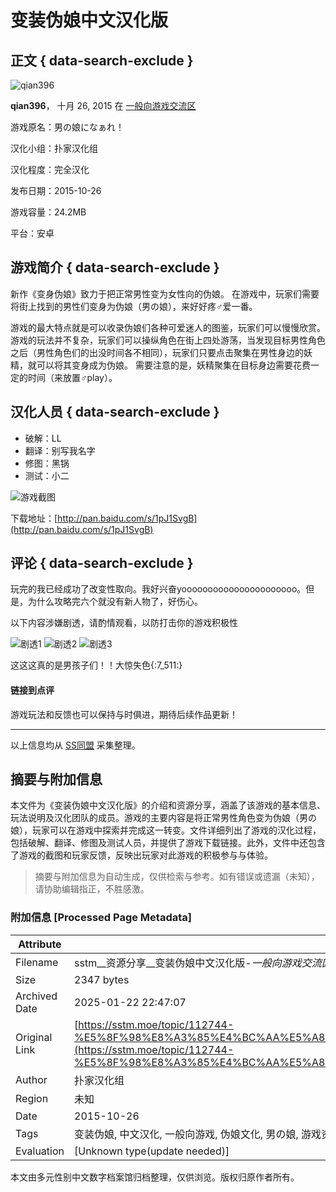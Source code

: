 # 变装伪娘中文汉化版

## 正文 { data-search-exclude }


![qian396](https://s.sstmlt.com/board/monthly_2017_06/9f2f070828381f3046cedbc8a1014c086f06f0f8.thumb.jpg.f837b467298edd1d5f7a0035a9b24469.jpg)

**qian396**， 十月 26, 2015 在 [一般向游戏交流区](https://sstm.moe/forum/12-%E4%B8%80%E8%88%AC%E5%90%91%E6%B8%B8%E6%88%8F%E4%BA%A4%E6%B5%81%E5%8C%BA/)

游戏原名：男の娘になぁれ！

汉化小组：扑家汉化组

汉化程度：完全汉化

发布日期：2015-10-26

游戏容量：24.2MB

平台：安卓

## 游戏简介 { data-search-exclude }
新作《变身伪娘》致力于把正常男性变为女性向的伪娘。 在游戏中，玩家们需要将街上找到的男性们变身为伪娘（男の娘），来好好疼♂爱一番。

游戏的最大特点就是可以收录伪娘们各种可爱迷人的图鉴，玩家们可以慢慢欣赏。 游戏的玩法并不复杂，玩家们可以操纵角色在街上四处游荡，当发现目标男性角色之后（男性角色们的出没时间各不相同），玩家们只要点击聚集在男性身边的妖精，就可以将其变身成为伪娘。 需要注意的是，妖精聚集在目标身边需要花费一定的时间（来放置♂play）。

## 汉化人员 { data-search-exclude }
- 破解：LL
- 翻译：别写我名字
- 修图：黑锅
- 测试：小二

![游戏截图](https://www.pujia8.com/static/uploads/20151026192753_72.jpg)

下载地址：[http://pan.baidu.com/s/1pJ1SvgB](http://pan.baidu.com/s/1pJ1SvgB)

## 评论 { data-search-exclude }
玩完的我已经成功了改变性取向。我好兴奋yoooooooooooooooooooooo。但是，为什么攻略完六个就没有新人物了，好伤心。

以下内容涉嫌剧透，请酌情观看，以防打击你的游戏积极性

![剧透1](https://www.pujia8.com/static/upload/20151015161044_78.jpg)
![剧透2](https://www.pujia8.com/static/upload/20151015004514_76.jpg)
![剧透3](https://www.pujia8.com/static/upload/20151015004156_7.jpg)

这这这真的是男孩子们！！大惊失色{:7_511:}

#### 链接到点评

游戏玩法和反馈也可以保持与时俱进，期待后续作品更新！ 

--- 

以上信息均从 [SS同盟](https://sstm.moe/forum/12-%E4%B8%80%E8%88%AC%E5%90%91%E6%B8%B8%E6%88%8F%E4%BA%A4%E6%B5%81%E5%8C%BA/) 采集整理。
<!-- tcd_original_link https://sstm.moe/topic/112744-%E5%8F%98%E8%A3%85%E4%BC%AA%E5%A8%98%E4%B8%AD%E6%96%87%E6%B1%89%E5%8C%96%E7%89%88/ -->


## 摘要与附加信息

<!-- tcd_abstract -->
本文件为《变装伪娘中文汉化版》的介绍和资源分享，涵盖了该游戏的基本信息、玩法说明及汉化团队的成员。游戏的主要内容是将正常男性角色变为伪娘（男の娘），玩家可以在游戏中探索并完成这一转变。文件详细列出了游戏的汉化过程，包括破解、翻译、修图及测试人员，并提供了游戏下载链接。此外，文件中还包含了游戏的截图和玩家反馈，反映出玩家对此游戏的积极参与与体验。
<!-- tcd_abstract_end -->

> 摘要与附加信息为自动生成，仅供检索与参考。如有错误或遗漏（未知），请协助编辑指正，不胜感激。

### 附加信息 [Processed Page Metadata]

| Attribute       | Value                                  |
|-----------------|----------------------------------------|
| Filename        | sstm__资源分享__变装伪娘中文汉化版-_一般向游戏交流区_-_SS同盟.md                             |
| Size            | 2347 bytes                           |
| Archived Date   | 2025-01-22 22:47:07                             |
| Original Link   | [https://sstm.moe/topic/112744-%E5%8F%98%E8%A3%85%E4%BC%AA%E5%A8%98%E4%B8%AD%E6%96%87%E6%B1%89%E5%8C%96%E7%89%88/](https://sstm.moe/topic/112744-%E5%8F%98%E8%A3%85%E4%BC%AA%E5%A8%98%E4%B8%AD%E6%96%87%E6%B1%89%E5%8C%96%E7%89%88/)                       |
| Author          | 扑家汉化组                               |
| Region          | 未知                               |
| Date            | 2015-10-26                                 |
| Tags            | 变装伪娘, 中文汉化, 一般向游戏, 伪娘文化, 男の娘, 游戏资源, 汉化团队, 玩家反馈, 性别多元, 资源分享                                 |
| Evaluation            | [Unknown type(update needed)]                                 |
<!-- tcd_table_end -->

本文由多元性别中文数字档案馆归档整理，仅供浏览。版权归原作者所有。
